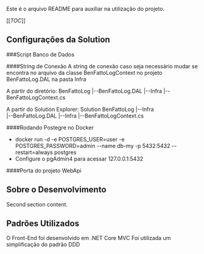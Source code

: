 Este é o arquivo README para auxiliar na utilização do projeto.

[[_TOC_]]

## Configurações da Solution

###Script Banco de Dados

####String de Conexão
   A string de conexão caso seja necessário mudar se encontra no arquivo da classe BenFattoLogContext no projeto BenFattoLog.DAL na pasta Infra

  A partir do diretório:
        BenFattoLog
                |--BenFattoLog.DAL
                    |--Infra
                        |--BenFattoLogContext.cs

  A partir do Solution Explorer:
    Solution BenFattoLog
        |--Infra    
            |--BenFattoLog.DAL
                |--Infra 
                    |--BenFattoLogContext.cs


####Rodando Postegre no Docker

 - docker run -d -e POSTGRES_USER=user -e POSTGRES_PASSWORD=admin --name db-my -p 5432:5432  --restart=always postgres
 - Configure o pgAdmin4 para acessar 127.0.0.1:5432
  

####Porta do projeto WebApi 

## Sobre o Desenvolvimento

Second section content.

## Padrões Utilizados

O Front-End foi desenvolvido em .NET Core MVC
Foi utilizada um simplificação do padrão DDD